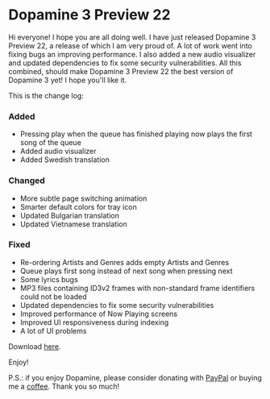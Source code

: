 # Dopamine 3 Preview 22

Hi everyone! I hope you are all doing well. I have just released Dopamine 3 Preview 22, a release of which I am very proud of.
A lot of work went into fixing bugs an improving performance. I also added a new audio visualizer and updated dependencies to fix some security vulnerabilities.
All this combined, should make Dopamine 3 Preview 22 the best version of Dopamine 3 yet! I hope you'll like it.


This is the change log:

### Added

-   Pressing play when the queue has finished playing now plays the first song of the queue
-   Added audio visualizer
-   Added Swedish translation

### Changed

-   More subtle page switching animation
-   Smarter default colors for tray icon
-   Updated Bulgarian translation
-   Updated Vietnamese translation

### Fixed

-   Re-ordering Artists and Genres adds empty Artists and Genres
-   Queue plays first song instead of next song when pressing next
-   Some lyrics bugs
-   MP3 files containing ID3v2 frames with non-standard frame identifiers could not be loaded
-   Updated dependencies to fix some security vulnerabilities
-   Improved performance of Now Playing screens
-   Improved UI responsiveness during indexing
-   A lot of UI problems

Download [here](https://github.com/digimezzo/dopamine/releases/tag/v3.0.0-preview22).

Enjoy!

P.S.: if you enjoy Dopamine, please consider donating with [PayPal](https://www.paypal.com/donate/?hosted_button_id=N9Z4D62P24KRU) or buying me a [coffee](https://ko-fi.com/S6S11K63U). Thank you so much!
